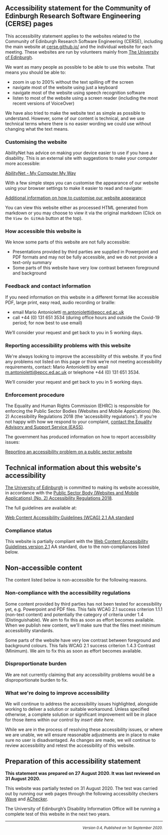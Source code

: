 ## Accessibility statement for the Community of Edinburgh Research Software Engineering (CERSE) pages

This accessibility statement applies to the websites related to the Community of Edinburgh Research Software Engineering (CERSE), including the main website at [cerse.github.io/](https://cerse.github.io/) and the individual website for each meeting. These websites are run by volunteers mainly from [The University of Edinburgh](http://www.ed.ac.uk).  


We want as many people as possible to be able to use this website. That means you should be able to:

- zoom in up to 200% without the text spilling off the screen
- navigate most of the website using just a keyboard
- navigate most of the website using speech recognition software
- listen to most of the website using a screen reader (including the most recent versions of VoiceOver)

We have also tried to make the website text as simple as possible to understand. However, some of our content is technical, and we use technical terms where there is no easier wording we could use without changing what the text means.

### Customising the website

AbilityNet has advice on making your device easier to use if you have a disability. This is an external site with suggestions to make your computer more accessible:

[AbilityNet - My Computer My Way](https://mcmw.abilitynet.org.uk/)

With a few simple steps you can customise the appearance of our website using your browser settings to make it easier to read and navigate:

[Additional information on how to customise our website appearance](https://www.ed.ac.uk/about/website/accessibility/customising-site)

You can view this website either as processed HTML generated from markdown or you may choose to view it via the original markdown (Click on the `View On GitHub` button at the top). 

### How accessible this website is

We know some parts of this website are not fully accessible:

* Presentations provided by third parties are supplied in Powerpoint and PDF formats and may not be fully accessible, and we do not provide a text-only summary
* Some parts of this website have very low contrast between foreground and background

### Feedback and contact information

If you need information on this website in a different format like accessible PDF, large print, easy read, audio recording or braille:

* email Mario Antonioletti [m.antonioletti@epcc.ed.ac.uk](mailto:m.antonioletti@epcc.ed.ac.uk) 
* call +44 (0) 131 651 3534 (during office hours and outside the Covid-19 period; for now best to use email)

We’ll consider your request and get back to you in 5 working days.

### Reporting accessibility problems with this website

We're always looking to improve the accessibility of this website.
If you find any problems not listed on this page or think we’re not meeting accessibility requirements, contact: Mario Antonioletti by email [m.antonioletti@epcc.ed.ac.uk](mailto:m.antonioletti@epcc.ed.ac.uk) or telephone +44 (0) 131 651 3534. 

We’ll consider your request and get back to you in 5 working days.
 
### Enforcement procedure

The Equality and Human Rights Commission (EHRC) is responsible for enforcing the Public Sector Bodies (Websites and Mobile Applications) (No. 2) Accessibility Regulations 2018 (the ‘accessibility regulations’). If you’re not happy with how we respond to your complaint, [contact the Equality Advisory and Support Service (EASS)](https://www.equalityadvisoryservice.com/).

The government has produced information on how to report accessibility issues:

[Reporting an accessibility problem on a public sector website](https://www.gov.uk/reporting-accessibility-problem-public-sector-website)


## Technical information about this website's accessibility

[The University of Edinburgh](http://www.ed.ac.uk) is committed to making its website accessible, in accordance with the [Public Sector Body (Websites and Mobile Applications) (No. 2) Accessibility Regulations 2018](https://www.legislation.gov.uk/uksi/2018/852/contents/made). 

The full guidelines are available at:

[Web Content Accessibility Guidelines (WCAG) 2.1 AA standard](https://www.w3.org/TR/WCAG21/)


### Compliance status

This website is partially compliant with the [Web Content Accessibility Guidelines version 2.1](https://www.w3.org/TR/WCAG21/) AA standard, due to the non-compliances listed below.

## Non-accessible content

The content listed below is non-accessible for the following reasons.

### Non-compliance with the accessibility regulations

Some content provided by third parties has not been tested for accessibility yet, e.g. Powerpoint and PDF files. This fails WCAG 2.1 success criterion 1.1.1 (non-text content) and potentially the category of criteria under 1.4 (Distinguishable). We aim to fix this as soon as effort becomes available. When we publish new content, we'll make sure that the files meet minimum accessibility standards.

Some parts of the website have very low contrast between foreground and background colours. This fails WCAG 2.1 success criterion 1.4.3 Contrast (Minimum). We aim to fix this as soon as effort becomes available.

### Disproportionate burden

We are not currently claiming that any accessibility problems would be a disproportionate burden to fix.

### What we're doing to improve accessibility

We will continue to address the accessibility issues highlighted, alongside working to deliver a solution or suitable workaround. Unless specified otherwise, a complete solution or significant improvement will be in place for those items within our control by *insert date here*.

While we are in the process of resolving these accessibility issues, or where we are unable, we will ensure reasonable adjustments are in place to make sure no user is disadvantaged. As changes are made, we will continue to review accessibility and retest the accessibility of this website.


## Preparation of this accessibility statement

**This statement was prepared on 27 August 2020. It was last reviewed on 31 August 2020.**

This website was partially tested on 31 August 2020. The test was carried out by running our web pages through the following accessiblity checkers [Wave](https://wave.webaim.org/extension/) and [AChecker](https://achecker.ca/).

The University of Edinburgh’s Disability Information Office will be running a complete test of this website in the next two years. 


---
<div align="right"><small><i>
Version 0.4, Published on 1st September 2020.
 </i></small></div>
